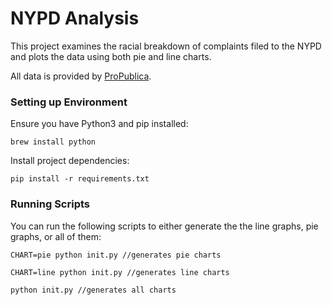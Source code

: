 # NYPD Analysis

This project examines the racial breakdown of complaints filed to the NYPD and plots the data using both pie and line charts.

All data is provided by [ProPublica](https://www.propublica.org/datastore/dataset/civilian-complaints-against-new-york-city-police-officers).

### Setting up Environment

Ensure you have Python3 and pip installed:

```
brew install python
```

Install project dependencies:

```
pip install -r requirements.txt
```

### Running Scripts

You can run the following scripts to either generate the the line graphs, pie graphs, or all of them:

```
CHART=pie python init.py //generates pie charts

CHART=line python init.py //generates line charts

python init.py //generates all charts
```